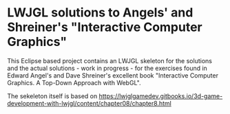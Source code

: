 # LWJGL solutions to Angels' and Shreiner's "Interactive Computer Graphics"

This Eclipse based project contains an LWJGL skeleton for the solutions and the
actual solutions - work in progress - for the exercises found in Edward Angel's
and Dave Shreiner's excellent book "Interactive Computer Graphics. A Top-Down
Approach with WebGL".

The sekeleton itself is based on
https://lwjglgamedev.gitbooks.io/3d-game-development-with-lwjgl/content/chapter08/chapter8.html

